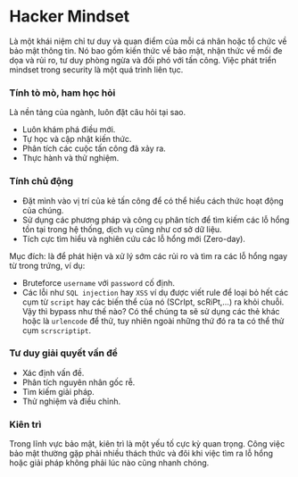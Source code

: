 # Hacker Mindset

Là một khái niệm chỉ tư duy và quan điểm của mỗi cá nhân hoặc tổ chức về bảo mật thông tin. Nó bao gồm kiến thức về bảo mật, nhận thức về mối đe dọa và rủi ro, tư duy phòng ngừa và đối phó với tấn công. Việc phát triển mindset trong security là một quá trình liên tục.

### Tính tò mò, ham học hỏi

Là nền tảng của ngành, luôn đặt câu hỏi tại sao.

 - Luôn khám phá điều mới.
 - Tự học và cập nhật kiến thức.
 - Phân tích các cuộc tấn công đã xảy ra.
 - Thực hành và thử nghiệm.

### Tính chủ động

 - Đặt mình vào vị trí của kẻ tấn công để có thể hiểu cách thức hoạt động của chúng.
 - Sử dụng các phương pháp và công cụ phân tích để tìm kiếm các lỗ hổng tồn tại trong hệ thống, dịch vụ cũng như cơ sở dữ liệu.
 - Tích cực tìm hiểu và nghiên cứu các lỗ hổng mới (Zero-day).

Mục đích: là để phát hiện và xử lý sớm các rủi ro và tìm ra các lỗ hổng ngay từ trong trứng, ví dụ:

 - Bruteforce ``username`` với ``password`` cố định.
 - Các lỗi như ``SQL injection`` hay ``XSS`` ví dụ được viết rule để loại bỏ hết các cụm từ ``script`` hay các biến thể của nó (SCrIpt, scRiPt,...) ra khỏi chuỗi. Vậy thì bypass như thế nào? Có thể chúng ta sẽ sử dụng các thẻ khác hoặc là ``urlencode`` để thử, tuy nhiên ngoài những thứ đó ra ta có thể thử cụm ``scrscriptipt``.

### Tư duy giải quyết vấn đề

 - Xác định vấn đề.
 - Phân tích nguyên nhân gốc rễ.
 - Tìm kiếm giải pháp.
 - Thử nghiệm và điều chỉnh.

### Kiên trì

Trong lĩnh vực bảo mật, kiên trì là một yếu tố cực kỳ quan trọng. Công việc bảo mật thường gặp phải nhiều thách thức và đôi khi việc tìm ra lỗ hổng hoặc giải pháp không phải lúc nào cũng nhanh chóng.